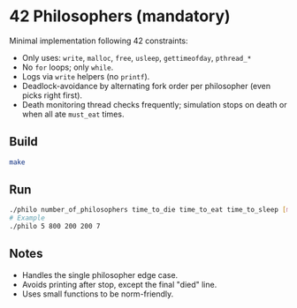 
# 42 Philosophers (mandatory)

Minimal implementation following 42 constraints:
- Only uses: `write`, `malloc`, `free`, `usleep`, `gettimeofday`, `pthread_*`
- No `for` loops; only `while`.
- Logs via `write` helpers (no `printf`).
- Deadlock-avoidance by alternating fork order per philosopher (even picks right first).
- Death monitoring thread checks frequently; simulation stops on death or when all ate `must_eat` times.

## Build
```bash
make
```

## Run
```bash
./philo number_of_philosophers time_to_die time_to_eat time_to_sleep [must_eat]
# Example
./philo 5 800 200 200 7
```

## Notes
- Handles the single philosopher edge case.
- Avoids printing after stop, except the final "died" line.
- Uses small functions to be norm-friendly.
